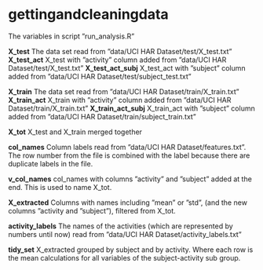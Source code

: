 # gettingandcleaningdata

The variables in script ”run_analysis.R”

**X_test**                  The data set read from ”data/UCI HAR Dataset/test/X_test.txt”
**X_test_act**              X_test with ”activity” column added from ”data/UCI HAR Dataset/test/X_test.txt”
**X_test_act_subj**         X_test_act with ”subject” column added from ”data/UCI HAR Dataset/test/subject_test.txt”

**X_train**                 The data set read from ”data/UCI HAR Dataset/train/X_train.txt”
**X_train_act**             X_train with ”activity” column added from ”data/UCI HAR Dataset/train/X_train.txt”
**X_train_act_subj**        X_train_act with ”subject” column added from ”data/UCI HAR Dataset/train/subject_train.txt”

**X_tot**                   X_test and X_train merged together

**col_names**               Column labels read from ”data/UCI HAR Dataset/features.txt”. The row number from the file is
                        combined with the label because there are duplicate labels in the file.

**v_col_names**             col_names with columns ”activity” and ”subject” added at the end. This is used to name X_tot.

**X_extracted**             Columns with names including ”mean” or ”std”, (and the new columns ”activity and ”subject”),
                        filtered from X_tot.

**activity_labels**         The names of the activities (which are represented by numbers until now) read
                        from ”data/UCI HAR Dataset/activity_labels.txt”

**tidy_set**                X_extracted grouped by subject and by activity. Where each row is the mean calculations for
                        all variables of the subject-activity sub group.
